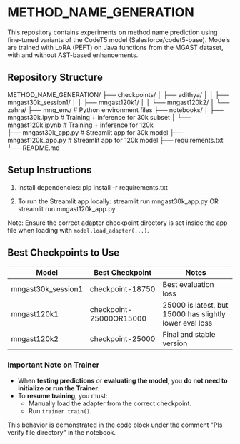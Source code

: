 # METHOD_NAME_GENERATION

This repository contains experiments on method name prediction using fine-tuned variants of the CodeT5 model (Salesforce/codet5-base). Models are trained with LoRA (PEFT) on Java functions from the MGAST dataset, with and without AST-based enhancements.

## Repository Structure

METHOD_NAME_GENERATION/ 
├── checkpoints/ 
    │ 
    ├── adithya/ 
        │ 
        │ ├── mngast30k_session1/ │ 
        │ ├── mngast120k1/ │ 
        │ └── mngast120k2/ │ 
    └── zahra/ 
├── mng_env/ # Python environment files 
├── notebooks/ 
    │ ├── mngast30k.ipynb # Training + inference for 30k subset 
    │ └── mngast120k.ipynb # Training + inference for 120k    
├── mngast30k_app.py # Streamlit app for 30k model 
├── mngast120k_app.py # Streamlit app for 120k model 
├── requirements.txt 
└── README.md


## Setup Instructions

1. Install dependencies: pip install -r requirements.txt

2. To run the Streamlit app locally: streamlit run mngast30k_app.py OR streamlit run mngast120k_app.py

Note: Ensure the correct adapter checkpoint directory is set inside the app file when loading with `model.load_adapter(...)`.


## Best Checkpoints to Use

| Model              | Best Checkpoint        | Notes                                                             |
|--------------------|------------------------|-------------------------------------------------------------------|
| mngast30k_session1 | checkpoint-18750       | Best evaluation loss                                              |
| mngast120k1        | checkpoint-25000OR15000| 25000 is latest, but 15000 has slightly lower eval loss           |
| mngast120k2        | checkpoint-25000       | Final and stable version                                          |


### Important Note on Trainer

- When **testing predictions** or **evaluating the model**, you **do not need to initialize or run the Trainer**.
- To **resume training**, you must:
  - Manually load the adapter from the correct checkpoint.
  - Run `trainer.train()`.

This behavior is demonstrated in the code block under the comment "Pls verify file directory" in the notebook.
